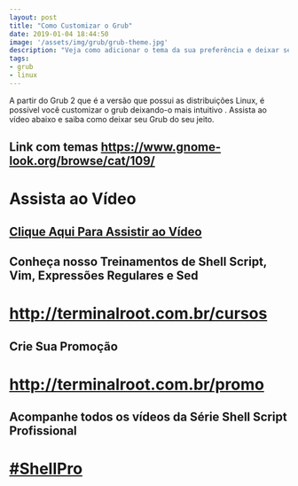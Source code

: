 ```yaml
---
layout: post
title: "Como Customizar o Grub"
date: 2019-01-04 18:44:50
image: '/assets/img/grub/grub-theme.jpg'
description: "Veja como adicionar o tema da sua preferência e deixar seu Grub mais estiloso."
tags:
- grub
- linux
---
```


A partir do Grub 2 que é a versão que possui as distribuições Linux, é possível você customizar o grub deixando-o mais intuitivo . Assista ao vídeo abaixo 
e saiba como deixar seu Grub do seu jeito.

## Link com temas <https://www.gnome-look.org/browse/cat/109/>

# Assista ao Vídeo
## [Clique Aqui Para Assistir ao Vídeo](https://www.youtube.com/watch?v=BsFoeJ1FKNg)

## Conheça nosso Treinamentos de Shell Script, Vim, Expressões Regulares e Sed
# <http://terminalroot.com.br/cursos>

## Crie Sua Promoção
# <http://terminalroot.com.br/promo>

## Acompanhe todos os vídeos da **Série Shell Script Profissional** 
# [#ShellPro](http://bit.ly/shell-pro-root)


<script async src="https://pagead2.googlesyndication.com/pagead/js/adsbygoogle.js"></script>

<!-- Informat -->
<ins class="adsbygoogle"
 style="display:block"
 data-ad-client="ca-pub-2838251107855362"
 data-ad-slot="2327980059"
 data-ad-format="auto"
 data-full-width-responsive="true"></ins>

<script>
(adsbygoogle = window.adsbygoogle || []).push({});
</script>



